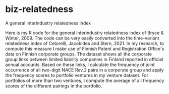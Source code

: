 # biz-relatedness
A general interindustry relatedness index

Here is my R code for the general interindustry relatedness index of Bryce & Winter, 2009. The code can be very easily converted into the time-variant relatedness index of Cetorelli, Jacobides and Stern, 2021. In my research, to compute this measure I make use of Finnish Patent and Registration Office's data on Finnish corporate groups. The dataset shows all the corporate group links between limited liability companies in Finland reported in official annual accounts. Based on these links, I calculate the frequency of joint occurrence of all two-digit NACE Rev.2 pairs in a corporate group and apply the frequency scores to portfolio ventures in my venture dataset. For portfolios of more than two ventures, I compute the average of all frequency scores of the different pairings in the portfolio.
